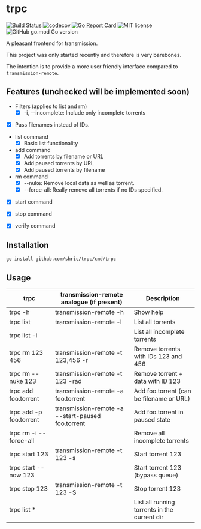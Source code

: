 # trpc

[![Build Status](https://travis-ci.org/shric/trpc.svg?branch=master)](https://travis-ci.org/shric/trpc)
[![codecov](https://codecov.io/gh/shric/trpc/branch/master/graph/badge.svg)](https://codecov.io/gh/shric/trpc)
[![Go Report Card](https://goreportcard.com/badge/github.com/shric/trpc)](https://goreportcard.com/report/github.com/shric/trpc)
![MIT license](https://img.shields.io/github/license/shric/trpc)
![GitHub go.mod Go version](https://img.shields.io/github/go-mod/go-version/shric/trpc)

A pleasant frontend for transmission.

This project was only started recently and therefore is very barebones.

The intention is to provide a more user friendly interface compared to `transmission-remote`.

## Features (unchecked will be implemented soon)

* Filters (applies to list and rm)
  * [x] -i, --incomplete: Include only incomplete torrents

* [x] Pass filenames instead of IDs.

* list command
  * [x] Basic list functionality

* add command
  * [x] Add torrents by filename or URL
  * [x] Add paused torrents by URL
  * [x] Add paused torrents by filename

* rm command
  * [x] --nuke: Remove local data as well as torrent.
  * [x] --force-all: Really remove all torrents if no IDs specified.

* [x] start command

* [x] stop command

* [x] verify command
## Installation

```sh
go install github.com/shric/trpc/cmd/trpc
```

## Usage

| trpc                    | transmission-remote analogue (if present)         | Description                                  |
| ----------------------- | ------------------------------------------------- | -------------------------------------------- |
| trpc -h                 | transmission-remote -h                            | Show help                                    |
| trpc list               | transmission-remote -l                            | List all torrents                            |
| trpc list -i            |                                                   | List all incomplete torrents                 |
| trpc rm 123 456         | transmission-remote -t 123,456 -r                 | Remove torrents with IDs 123 and 456         |
| trpc rm --nuke 123      | transmission-remote -t 123 -rad                   | Remove torrent + data with ID 123            |
| trpc add foo.torrent    | transmission-remote -a foo.torrent                | Add foo.torrent (can be filename or URL)     |
| trpc add -p foo.torrent | transmission-remote -a --start-paused foo.torrent | Add foo.torrent in paused state              |
| trpc rm -i --force-all  |                                                   | Remove all incomplete torrents               |
| trpc start 123          | transmission-remote -t 123 -s                     | Start torrent 123                            |
| trpc start --now 123    |                                                   | Start torrent 123 (bypass queue)             |
| trpc stop 123           | transmission-remote -t 123 -S                     | Stop torrent 123                             |
| trpc list *             |                                                   | List all running torrents in the current dir |
